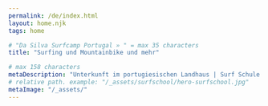 ```yaml
---
permalink: /de/index.html
layout: home.njk
tags: home

# "Da Silva Surfcamp Portugal » " = max 35 characters
title: "Surfing und Mountainbike und mehr"

# max 158 characters
metaDescription: "Unterkunft im portugiesischen Landhaus | Surf Schule | Mountainbike Touren | Natur, Strand und Pferde und viel Spass für Kinder"
# relative path. example: "/_assets/surfschool/hero-surfschool.jpg"
metaImage: "/_assets/"
---
```

